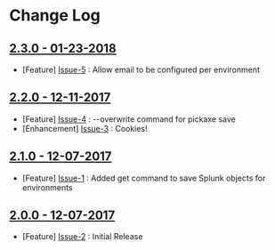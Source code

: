 Change Log
==========

[2.3.0 - 01-23-2018](https://github.com/cerner/splunk-pickaxe/issues?milestone=4&state=closed)
----------------------------------------------------------------------------------------------

  * [Feature] [Issue-5](https://github.com/cerner/splunk-pickaxe/issues/5) : Allow email to be configured per environment

[2.2.0 - 12-11-2017](https://github.com/cerner/splunk-pickaxe/issues?milestone=3&state=closed)
----------------------------------------------------------------------------------------------

  * [Feature] [Issue-4](https://github.com/cerner/splunk-pickaxe/issues/4) : --overwrite command for pickaxe save
  * [Enhancement] [Issue-3](https://github.com/cerner/splunk-pickaxe/issues/3) : Cookies! 

[2.1.0 - 12-07-2017](https://github.com/cerner/splunk-pickaxe/issues?milestone=1&state=closed)
----------------------------------------------------------------------------------------------

  * [Feature] [Issue-1](https://github.com/cerner/splunk-pickaxe/issues/1) : Added get command to save Splunk objects for environments

[2.0.0 - 12-07-2017](https://github.com/cerner/splunk-pickaxe/issues?milestone=2&state=closed)
----------------------------------------------------------------------------------------------

  * [Feature] [Issue-2](https://github.com/cerner/splunk-pickaxe/issues/2) : Initial Release
